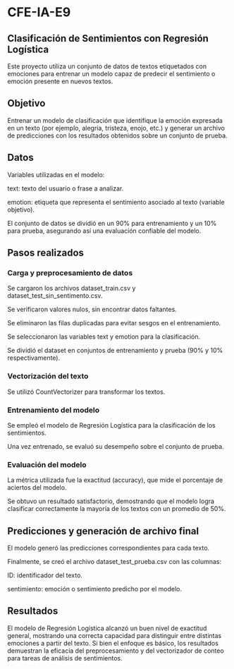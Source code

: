 # CFE-IA-E9

## Clasificación de Sentimientos con Regresión Logística

Este proyecto utiliza un conjunto de datos de textos etiquetados con emociones para entrenar un modelo capaz de predecir el sentimiento o emoción presente en nuevos textos.

## Objetivo

Entrenar un modelo de clasificación que identifique la emoción expresada en un texto (por ejemplo, alegría, tristeza, enojo, etc.) y generar un archivo de predicciones con los resultados obtenidos sobre un conjunto de prueba.

## Datos

Variables utilizadas en el modelo:

text: texto del usuario o frase a analizar.

emotion: etiqueta que representa el sentimiento asociado al texto (variable objetivo).

El conjunto de datos se dividió en un 90% para entrenamiento y un 10% para prueba, asegurando así una evaluación confiable del modelo.

## Pasos realizados

### Carga y preprocesamiento de datos

Se cargaron los archivos dataset_train.csv y dataset_test_sin_sentimento.csv.

Se verificaron valores nulos, sin encontrar datos faltantes.

Se eliminaron las filas duplicadas para evitar sesgos en el entrenamiento.

Se seleccionaron las variables text y emotion para la clasificación.

Se dividió el dataset en conjuntos de entrenamiento y prueba (90% y 10% respectivamente).

### Vectorización del texto

Se utilizó CountVectorizer para transformar los textos.

### Entrenamiento del modelo

Se empleó el modelo de Regresión Logística para la clasificación de los sentimientos.

Una vez entrenado, se evaluó su desempeño sobre el conjunto de prueba.

### Evaluación del modelo

La métrica utilizada fue la exactitud (accuracy), que mide el porcentaje de aciertos del modelo.

Se obtuvo un resultado satisfactorio, demostrando que el modelo logra clasificar correctamente la mayoría de los textos con un promedio de 50%.

## Predicciones y generación de archivo final

El modelo generó las predicciones correspondientes para cada texto.

Finalmente, se creó el archivo dataset_test_prueba.csv con las columnas:

ID: identificador del texto.

sentimiento: emoción o sentimiento predicho por el modelo.

## Resultados

El modelo de Regresión Logística alcanzó un buen nivel de exactitud general, mostrando una correcta capacidad para distinguir entre distintas emociones a partir del texto.
Si bien el enfoque es básico, los resultados demuestran la eficacia del preprocesamiento y del vectorizador de conteo para tareas de análisis de sentimientos.
